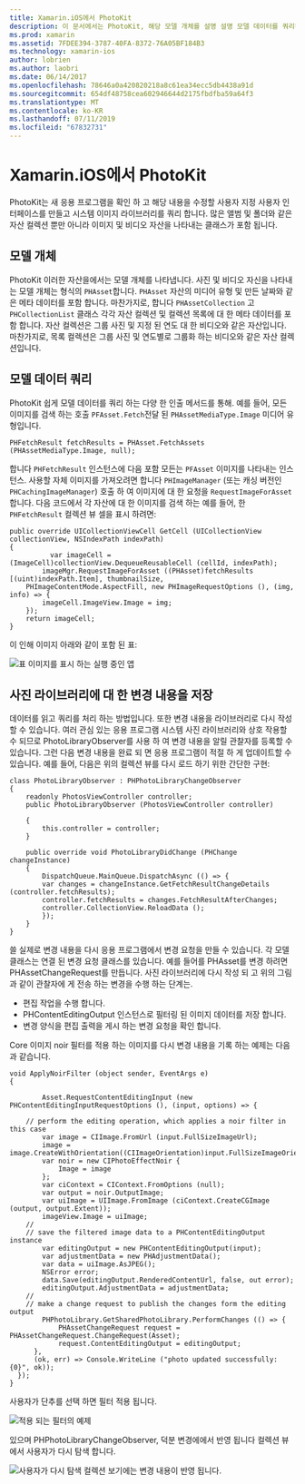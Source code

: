 ```yaml
---
title: Xamarin.iOS에서 PhotoKit
description: 이 문서에서는 PhotoKit, 해당 모델 개체를 설명 설명 모델 데이터를 쿼리하려면 및 사진 라이브러리에 대 한 변경 내용을 저장 하는 방법입니다.
ms.prod: xamarin
ms.assetid: 7FDEE394-3787-40FA-8372-76A05BF184B3
ms.technology: xamarin-ios
author: lobrien
ms.author: laobri
ms.date: 06/14/2017
ms.openlocfilehash: 78646a0a420820218a8c61ea34ecc5db4438a91d
ms.sourcegitcommit: 654df48758cea602946644d2175fbdfba59a64f3
ms.translationtype: MT
ms.contentlocale: ko-KR
ms.lasthandoff: 07/11/2019
ms.locfileid: "67832731"
---
```

# <a name="photokit-in-xamarinios"></a>Xamarin.iOS에서 PhotoKit

PhotoKit는 새 응용 프로그램을 확인 하 고 해당 내용을 수정할 사용자 지정 사용자 인터페이스를 만들고 시스템 이미지 라이브러리를 쿼리 합니다. 많은 앨범 및 폴더와 같은 자산 컬렉션 뿐만 아니라 이미지 및 비디오 자산을 나타내는 클래스가 포함 됩니다.

## <a name="model-objects"></a>모델 개체

PhotoKit 이러한 자산을에서는 모델 개체를 나타냅니다. 사진 및 비디오 자신을 나타내는 모델 개체는 형식의 `PHAsset`합니다. `PHAsset` 자산의 미디어 유형 및 만든 날짜와 같은 메타 데이터를 포함 합니다.
마찬가지로, 합니다 `PHAssetCollection` 고 `PHCollectionList` 클래스 각각 자산 컬렉션 및 컬렉션 목록에 대 한 메타 데이터를 포함 합니다. 자산 컬렉션은 그룹 사진 및 지정 된 연도 대 한 비디오와 같은 자산입니다. 마찬가지로, 목록 컬렉션은 그룹 사진 및 연도별로 그룹화 하는 비디오와 같은 자산 컬렉션입니다.

## <a name="querying-model-data"></a>모델 데이터 쿼리

PhotoKit 쉽게 모델 데이터를 쿼리 하는 다양 한 인출 메서드를 통해. 예를 들어, 모든 이미지를 검색 하는 호출 `PFAsset.Fetch`전달 된 `PHAssetMediaType.Image` 미디어 유형입니다.

    PHFetchResult fetchResults = PHAsset.FetchAssets (PHAssetMediaType.Image, null);

합니다 `PHFetchResult` 인스턴스에 다음 포함 모든는 `PFAsset` 이미지를 나타내는 인스턴스. 사용할 자체 이미지를 가져오려면 합니다 `PHImageManager` (또는 캐싱 버전인 `PHCachingImageManager`) 호출 하 여 이미지에 대 한 요청을 `RequestImageForAsset`합니다. 다음 코드에서 각 자산에 대 한 이미지를 검색 하는 예를 들어, 한 `PHFetchResult` 컬렉션 뷰 셀을 표시 하려면:


    public override UICollectionViewCell GetCell (UICollectionView collectionView, NSIndexPath indexPath)
    {
              var imageCell = (ImageCell)collectionView.DequeueReusableCell (cellId, indexPath);
            imageMgr.RequestImageForAsset ((PHAsset)fetchResults [(uint)indexPath.Item], thumbnailSize,
        PHImageContentMode.AspectFill, new PHImageRequestOptions (), (img, info) => {
            imageCell.ImageView.Image = img;
        });
        return imageCell;
    }

이 인해 이미지 아래와 같이 포함 된 표:

![](photokit-images/image4.png "표 이미지를 표시 하는 실행 중인 앱")
 
## <a name="saving-changes-to-the-photo-library"></a>사진 라이브러리에 대 한 변경 내용을 저장

데이터를 읽고 쿼리를 처리 하는 방법입니다. 또한 변경 내용을 라이브러리로 다시 작성할 수 있습니다. 여러 관심 있는 응용 프로그램 시스템 사진 라이브러리와 상호 작용할 수 되므로 PhotoLibraryObserver를 사용 하 여 변경 내용을 알릴 관찰자를 등록할 수 있습니다. 그런 다음 변경 내용을 완료 되 면 응용 프로그램이 적절 하 게 업데이트할 수 있습니다. 예를 들어, 다음은 위의 컬렉션 뷰를 다시 로드 하기 위한 간단한 구현:

    class PhotoLibraryObserver : PHPhotoLibraryChangeObserver
    {
        readonly PhotosViewController controller;
        public PhotoLibraryObserver (PhotosViewController controller)
        
        {
            this.controller = controller;
        }
    
        public override void PhotoLibraryDidChange (PHChange changeInstance)
        {
            DispatchQueue.MainQueue.DispatchAsync (() => {
            var changes = changeInstance.GetFetchResultChangeDetails (controller.fetchResults);
            controller.fetchResults = changes.FetchResultAfterChanges;
            controller.CollectionView.ReloadData ();
            });
        }
    }
    
쓸 실제로 변경 내용을 다시 응용 프로그램에서 변경 요청을 만들 수 있습니다. 각 모델 클래스는 연결 된 변경 요청 클래스를 있습니다. 예를 들어를 PHAsset를 변경 하려면 PHAssetChangeRequest를 만듭니다. 사진 라이브러리에 다시 작성 되 고 위의 그림과 같이 관찰자에 게 전송 하는 변경을 수행 하는 단계는.

- 편집 작업을 수행 합니다.
- PHContentEditingOutput 인스턴스로 필터링 된 이미지 데이터를 저장 합니다.
- 변경 양식을 편집 출력을 게시 하는 변경 요청을 확인 합니다.

Core 이미지 noir 필터를 적용 하는 이미지를 다시 변경 내용을 기록 하는 예제는 다음과 같습니다.

    void ApplyNoirFilter (object sender, EventArgs e)
    {
            
            Asset.RequestContentEditingInput (new PHContentEditingInputRequestOptions (), (input, options) => {
            
        // perform the editing operation, which applies a noir filter in this case
            var image = CIImage.FromUrl (input.FullSizeImageUrl);
            image = image.CreateWithOrientation((CIImageOrientation)input.FullSizeImageOrientation);
            var noir = new CIPhotoEffectNoir {
                Image = image
            };
            var ciContext = CIContext.FromOptions (null);
            var output = noir.OutputImage;
            var uiImage = UIImage.FromImage (ciContext.CreateCGImage (output, output.Extent));
            imageView.Image = uiImage;
        //
        // save the filtered image data to a PHContentEditingOutput instance
            var editingOutput = new PHContentEditingOutput(input);
            var adjustmentData = new PHAdjustmentData();
            var data = uiImage.AsJPEG();
            NSError error;
            data.Save(editingOutput.RenderedContentUrl, false, out error);
            editingOutput.AdjustmentData = adjustmentData;
        //
        // make a change request to publish the changes form the editing output
            PHPhotoLibrary.GetSharedPhotoLibrary.PerformChanges (() => {
                PHAssetChangeRequest request = PHAssetChangeRequest.ChangeRequest(Asset);
                request.ContentEditingOutput = editingOutput;
          },
          (ok, err) => Console.WriteLine ("photo updated successfully: {0}", ok));
      });
    }
    
사용자가 단추를 선택 하면 필터 적용 됩니다.

![](photokit-images/image5.png "적용 되는 필터의 예제")
 
있으며 PHPhotoLibraryChangeObserver, 덕분 변경에에서 반영 됩니다 컬렉션 뷰에서 사용자가 다시 탐색 합니다.

![](photokit-images/image6.png "사용자가 다시 탐색 컬렉션 보기에는 변경 내용이 반영 됩니다.")
